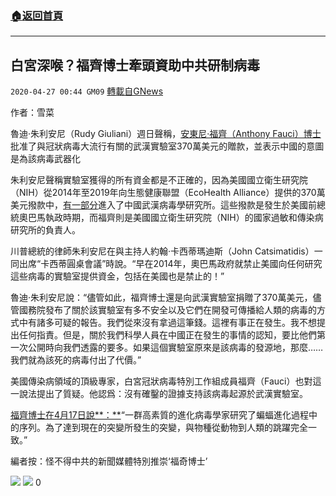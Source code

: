 ###  [:house:返回首頁](https://github.com/ourhimalayas/txt)
---

## 白宮深喉？福齊博士牽頭資助中共研制病毒
`2020-04-27 00:44 GM09` [轉載自GNews](https://gnews.org/zh-hant/186405/)

作者：雪菜

魯迪·朱利安尼（Rudy Giuliani）週日聲稱，[安東尼·福齊（Anthony Fauci）博士](https://omny.fm/shows/cats-interviews/former-mayor-rudy-giuliani-4-26-20)批准了與冠狀病毒大流行有關的武漢實驗室370萬美元的贈款，並表示中國的意圖是為該病毒武器化

朱利安尼聲稱實驗室獲得的所有資金都是不正確的，因為美國國立衛生研究院（NIH）從2014年至2019年向生態健康聯盟（EcoHealth Alliance）提供的370萬美元撥款中，[有一部分](https://taggs.hhs.gov/Detail/AwardDetail?arg_AwardNum=R01AI110964&amp;arg_ProgOfficeCode=104)進入了中國武漢病毒學研究所。這些撥款是發生於美國前總統奧巴馬執政時期，而福齊則是美國國立衛生研究院（NIH）的國家過敏和傳染病研究所的負責人。

川普總統的律師朱利安尼在與主持人約翰·卡西蒂瑪迪斯（John Catsimatidis）一同出席“卡西蒂圓桌會議”時說。“早在2014年，奧巴馬政府就禁止美國向任何研究這些病毒的實驗室提供資金，包括在美國也是禁止的！”

魯迪·朱利安尼說：“儘管如此，福齊博士還是向武漢實驗室捐贈了370萬美元，儘管國務院發布了關於該實驗室有多不安全以及它們在開發可傳播給人類的病毒的方式中有諸多可疑的報告。我們從來沒有拿過這筆錢。這裡有事正在發生。我不想提出任何指責。但是，關於我們科學人員在中國正在發生的事情的認知，要比他們第一次公開時向我們透露的要多。如果這個實驗室原來是該病毒的發源地，那麼……我們就為該死的病毒付出了代價。”

美國傳染病領域的頂級專家，白宮冠狀病毒特別工作組成員福齊（Fauci）也對這一說法提出了質疑。他認爲：沒有確鑿的證據支持該病毒起源於武漢實驗室。

[福齊博士在4月17日說**：**](https://www.whitehouse.gov/briefings-statements/remarks-president-trump-vice-president-pence-members-coronavirus-task-force-press-briefing-april-17-2020/)“一群高素質的進化病毒學家研究了蝙蝠進化過程中的序列。為了達到現在的突變所發生的突變，與物種從動物到人類的跳躍完全一致。”

編者按：怪不得中共的新聞媒體特別推崇‘福奇博士’

![](https://s3.amazonaws.com/gnews-media-offload/wp-content/uploads/2020/04/27004034/Untitled.001-90.jpeg)
![](https://s3.amazonaws.com/gnews-media-offload/wp-content/uploads/2020/04/27004444/Screen-Shot-2020-04-27-at-1.44.16-PM.png)
0
